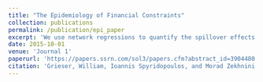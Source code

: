 ```yaml
---
title: "The Epidemiology of Financial Constraints"
collection: publications
permalink: /publication/epi_paper
excerpt: 'We use network regressions to quantify the spillover effects of financial constraints on investment behavior in production networks. The impact of financial constraints on a firm's investment spending transmits to supply-chain partners with interdependent investment opportunities. We estimate that this transmission through the supply chain induces a network multiplier that roughly doubles the forgone investment imposed by financial constraints. These effects propagate primarily upstream, and they strongly influence supply-chain network formation. We exploit a Network Regression Discontinuity Design to quantify the spillover effects of loan covenant violations for supply-chain partners' investments, which facilitates a causal interpretation. Overall, we show that ignoring spillovers may considerably understate the consequences of financial constraints on aggregate investment behavior.'
date: 2015-10-01
venue: 'Journal 1'
paperurl: 'https://papers.ssrn.com/sol3/papers.cfm?abstract_id=3904480'
citation: 'Grieser, William, Ioannis Spyridopoulos, and Morad Zekhnini. "The Epidemiology of Financial Constraints."'
---
```

